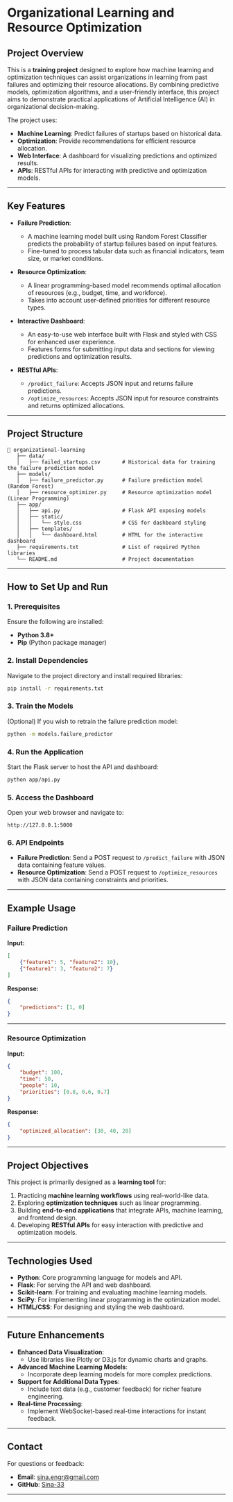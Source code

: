 # **Organizational Learning and Resource Optimization**

## **Project Overview**
This is a **training project** designed to explore how machine learning and optimization techniques can assist organizations in learning from past failures and optimizing their resource allocations. By combining predictive models, optimization algorithms, and a user-friendly interface, this project aims to demonstrate practical applications of Artificial Intelligence (AI) in organizational decision-making.

The project uses:
- **Machine Learning**: Predict failures of startups based on historical data.
- **Optimization**: Provide recommendations for efficient resource allocation.
- **Web Interface**: A dashboard for visualizing predictions and optimized results.
- **APIs**: RESTful APIs for interacting with predictive and optimization models.

---

## **Key Features**
- **Failure Prediction**:
  - A machine learning model built using Random Forest Classifier predicts the probability of startup failures based on input features.
  - Fine-tuned to process tabular data such as financial indicators, team size, or market conditions.

- **Resource Optimization**:
  - A linear programming-based model recommends optimal allocation of resources (e.g., budget, time, and workforce).
  - Takes into account user-defined priorities for different resource types.

- **Interactive Dashboard**:
  - An easy-to-use web interface built with Flask and styled with CSS for enhanced user experience.
  - Features forms for submitting input data and sections for viewing predictions and optimization results.

- **RESTful APIs**:
  - `/predict_failure`: Accepts JSON input and returns failure predictions.
  - `/optimize_resources`: Accepts JSON input for resource constraints and returns optimized allocations.

---

## **Project Structure**
```
📁 organizational-learning
   ├── data/
   │   ├── failed_startups.csv       # Historical data for training the failure prediction model
   ├── models/
   │   ├── failure_predictor.py      # Failure prediction model (Random Forest)
   │   ├── resource_optimizer.py     # Resource optimization model (Linear Programming)
   ├── app/
   │   ├── api.py                    # Flask API exposing models
   │   ├── static/
   │   │   └── style.css             # CSS for dashboard styling
   │   ├── templates/
   │   │   └── dashboard.html        # HTML for the interactive dashboard
   ├── requirements.txt              # List of required Python libraries
   └── README.md                     # Project documentation
```

---

## **How to Set Up and Run**

### **1. Prerequisites**
Ensure the following are installed:
- **Python 3.8+**
- **Pip** (Python package manager)

### **2. Install Dependencies**
Navigate to the project directory and install required libraries:
```bash
pip install -r requirements.txt
```

### **3. Train the Models**
(Optional) If you wish to retrain the failure prediction model:
```bash
python -m models.failure_predictor
```

### **4. Run the Application**
Start the Flask server to host the API and dashboard:
```bash
python app/api.py
```

### **5. Access the Dashboard**
Open your web browser and navigate to:
```
http://127.0.0.1:5000
```

### **6. API Endpoints**
- **Failure Prediction**: Send a POST request to `/predict_failure` with JSON data containing feature values.
- **Resource Optimization**: Send a POST request to `/optimize_resources` with JSON data containing constraints and priorities.

---

## **Example Usage**

### **Failure Prediction**
**Input:**
```json
[
    {"feature1": 5, "feature2": 10},
    {"feature1": 3, "feature2": 7}
]
```

**Response:**
```json
{
    "predictions": [1, 0]
}
```

---

### **Resource Optimization**
**Input:**
```json
{
    "budget": 100,
    "time": 50,
    "people": 10,
    "priorities": [0.8, 0.6, 0.7]
}
```

**Response:**
```json
{
    "optimized_allocation": [30, 40, 20]
}
```

---

## **Project Objectives**
This project is primarily designed as a **learning tool** for:
1. Practicing **machine learning workflows** using real-world-like data.
2. Exploring **optimization techniques** such as linear programming.
3. Building **end-to-end applications** that integrate APIs, machine learning, and frontend design.
4. Developing **RESTful APIs** for easy interaction with predictive and optimization models.

---

## **Technologies Used**
- **Python**: Core programming language for models and API.
- **Flask**: For serving the API and web dashboard.
- **Scikit-learn**: For training and evaluating machine learning models.
- **SciPy**: For implementing linear programming in the optimization model.
- **HTML/CSS**: For designing and styling the web dashboard.

---

## **Future Enhancements**
- **Enhanced Data Visualization**:
  - Use libraries like Plotly or D3.js for dynamic charts and graphs.
- **Advanced Machine Learning Models**:
  - Incorporate deep learning models for more complex predictions.
- **Support for Additional Data Types**:
  - Include text data (e.g., customer feedback) for richer feature engineering.
- **Real-time Processing**:
  - Implement WebSocket-based real-time interactions for instant feedback.

---

## **Contact**
For questions or feedback:
- **Email**: [sina.engr@gmail.com](mailto:sina.engr@gmail.com)
- **GitHub**: [Sina-33](https://github.com/Sina-33)

--- 
